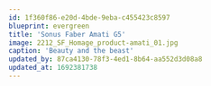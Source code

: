 ```yaml
---
id: 1f360f86-e20d-4bde-9eba-c455423c8597
blueprint: evergreen
title: 'Sonus Faber Amati G5'
image: 2212_SF_Homage_product-amati_01.jpg
caption: 'Beauty and the beast'
updated_by: 87ca4130-78f3-4ed1-8b64-aa552d3d08a8
updated_at: 1692381738
---
```

